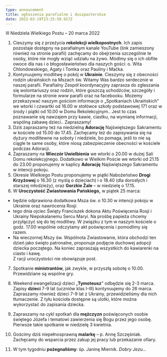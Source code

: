 ```yaml
---
type: annoucement
title: ogłoszenia parafialne i duszpasterskie
date: 2022-03-19T23:25:58.917Z
---
```

<!--StartFragment-->III Niedziela Wielkiego Postu – 20 marca 2022



1. Cieszymy się z przeżycia **rekolekcji wielkopostnych**. Ich zapis pozostaje dostępny na parafialnym kanale YouTube (link zamieszony również na stronie parafii) zachęcamy do obejrzenia szczególnie te osoby, które nie mogły wziąć udziału na żywo. Módlmy się o ich obfite owoce dla nas i o błogosławieństwo dla naszych gości: o. Wita Chlondowskiego, Agaty i Tomka oraz Pauliny i Maćka.
2. Kontynuujemy modlitwę o pokój w **Ukrainie**. Cieszymy się z obecności rodzin ukraińskich na Mszach św. Witamy Was bardzo serdecznie w naszej parafii. Parafialny Zespół koordynacyjny zaprasza do zgłaszania się wolontariuszy oraz rodzin, które goszczą uchodźców, szczegóły i formularze na stronie *www* parafii oraz na facebooku. Możemy przekazywać naszym gościom informacje o „Spotkaniach Ukraińskich” we wtorki i czwartki od 16.00 w stołówce szkoły podstawowej 171 oraz w środy i piątki od 10.00 w Domu Rekolekcyjnym.. Jest to czas poznawanie się nawzajem przy kawie, ciastku, na wymianę informacji, wspólną zabawę dzieci.. Zapraszamy!
3. Dziś zapraszamy też na niedzielną **Adorację** Najświętszego Sakramentu w kościele od 15.00 do 17.45. Zachęcamy też do zapisywania się na dyżury modlitewne na soboty i niedziele, bo pomaga, jeśli to nie są ciągle te same osoby, które niosą zabezpieczenie obecności w kościele podczas Adoracji.
4. Zapraszamy na **Wieczór Uwielbienia** we wtorki o 20.00 w dużej Sali Domu rekolekcyjnego. Dodatkowo w Wielkim Poście we wtorki od 21.15 do 23.00 proponujemy w kaplicy **Adorację** Najświętszego Sakramentu w intencji pokoju.
5. Okresie Wielkiego Postu proponujemy w piątki Nabożeństwo **Drogi Krzyżowej** o 16.30 (z myślą o dzieciach) i o 18.40 (dla dorosłych i starszej młodzieży), oraz **Gorzkie Żale** – w niedzielę o 17.15.
6. W **Uroczystość Zwiastowania Pańskiego,** w piątek 25 marca:

* będzie odprawiona dodatkowa Msza św. o 10.30 w intencji pokoju w Ukrainie oraz nawrócenia Rosji
* tego dnia ojciec Święty Franciszek dokona Aktu Poświęcenia Rosji i Ukrainy Niepokalanemu Sercu Maryi. Na prośbę papieża chcemy przyłączyć się do tej modlitwy. W związku z tym w naszym kościele o godz. 17.00 wspólnie odczytamy akt poświęcenia i pomodlimy się razem.
* Na wieczornej Mszy św. Wspólnota Zwiastowanie, która obchodzi ten dzień jako święto patronalne, proponuje podjęcie duchowej adopcji dziecka poczętego. Na koniec zapraszają wszystkich do kawiarenki na ciasto i kawę.\
  Z racji uroczystości nie obowiązuje post.



7. Spotkanie **ministrantów**, jak zwykle, w przyszłą sobotę o 10.00. Przewidziane są wspólne gry.

8. Weekend ewangelizacji dzieci „**Tymoteusz**” odbędzie się 2-3 marca. Zapisy **dzieci** 7-9 lat (uczniów klas I-III) kontynuujemy do 26 marca. Zapraszamy również dzieci 7-9 lat z Ukrainy, przewidzieliśmy dla nich tłumaczenie. Z tyłu kościoła dostępne są ulotki, które można wykorzystać do zapisania dziecka.

9. Zapraszamy na cykl spotkań dla **mężczyzn** poświęconych osobie świętego Józefa i tematowi zawierzenia się Bogu przez jego osobę. Pierwsze takie spotkanie w niedzielę 3 kwietnia.

10. Gościmy dziś niepełnosprawną **malarkę** – p. Annę Szczęśniak. Zachęcamy do wsparcia przez zakup jej pracy lub przekazanie ofiary.

11. W tym tygodniu **pożegnaliśmy**: śp. Janinę Miernik. *Dobry Jezu…*

<!--EndFragment-->